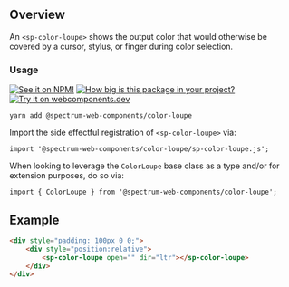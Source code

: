 ## Overview

An `<sp-color-loupe>` shows the output color that would otherwise be covered by a cursor, stylus, or finger during color selection.

### Usage

[![See it on NPM!](https://img.shields.io/npm/v/@spectrum-web-components/color-loupe?style=for-the-badge)](https://www.npmjs.com/package/@spectrum-web-components/color-loupe)
[![How big is this package in your project?](https://img.shields.io/bundlephobia/minzip/@spectrum-web-components/color-loupe?style=for-the-badge)](https://bundlephobia.com/result?p=@spectrum-web-components/color-loupe)
[![Try it on webcomponents.dev](https://img.shields.io/badge/Try%20it%20on-webcomponents.dev-green?style=for-the-badge)](https://webcomponents.dev/edit/collection/fO75441E1Q5ZlI0e9pgq/crxLSSCXLFPpmUsM6GJQ/src/index.ts)

```
yarn add @spectrum-web-components/color-loupe
```

Import the side effectful registration of `<sp-color-loupe>` via:

```
import '@spectrum-web-components/color-loupe/sp-color-loupe.js';
```

When looking to leverage the `ColorLoupe` base class as a type and/or for extension purposes, do so via:

```
import { ColorLoupe } from '@spectrum-web-components/color-loupe';
```

## Example

```html
<div style="padding: 100px 0 0;">
    <div style="position:relative">
        <sp-color-loupe open="" dir="ltr"></sp-color-loupe>
    </div>
</div>
```
